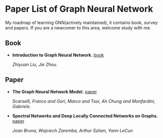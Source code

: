 # Paper List of Graph Neural Network

My roadmap of learning GNN(actively maintained), it contains book, survey and papers. If you are a newcomer to this area, welcome study with me.

## Book

- **Introduction to Graph Neural Network.** [book](https://www.morganclaypool.com/doi/abs/10.2200/S00980ED1V01Y202001AIM045)

  *Zhiyuan Liu, Jie Zhou.*



## Paper

- **The Graph Neural Network Model.** [paper](https://repository.hkbu.edu.hk/cgi/viewcontent.cgi?article=1000&context=vprd_ja)

  *Scarselli, Franco and Gori, Marco and Tsoi, Ah Chung and Monfardini, Gabriele.*

- **Spectral Networks and Deep Locally Connected Networks on Graphs.** [paper](https://arxiv.org/abs/1312.6203)

  *Joan Bruna, Wojciech Zaremba, Arthur Szlam, Yann LeCun*

